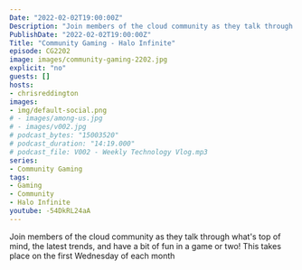 ```yaml
---
Date: "2022-02-02T19:00:00Z"
Description: "Join members of the cloud community as they talk through what's top of mind, the latest trends, and have a bit of fun in a game or two! This takes place on the first Wednesday of each month"
PublishDate: "2022-02-02T19:00:00Z"
Title: "Community Gaming - Halo Infinite"
episode: CG2202
image: images/community-gaming-2202.jpg
explicit: "no"
guests: []
hosts:
- chrisreddington
images:
- img/default-social.png
# - images/among-us.jpg
# - images/v002.jpg
# podcast_bytes: "15003520"
# podcast_duration: "14:19.000"
# podcast_file: V002 - Weekly Technology Vlog.mp3
series:
- Community Gaming
tags:
- Gaming
- Community
- Halo Infinite
youtube: -54DkRL24aA
---
```

Join members of the cloud community as they talk through what's top of mind, the latest trends, and have a bit of fun in a game or two! This takes place on the first Wednesday of each month
